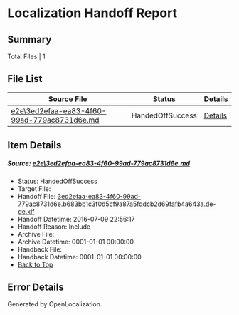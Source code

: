 # <a name='report-top'></a> Localization Handoff Report

## Summary
 Total Files | 1

## File List
 Source File | Status | Details 
 ----------- | ------ | ------- 
 [e2e\3ed2efaa-ea83-4f60-99ad-779ac8731d6e.md](https://github.com/OpenLocalizationTestOrg/oltest/blob/38f8173c1d8458847d249a328b80cf0a1fba227c/e2e/3ed2efaa-ea83-4f60-99ad-779ac8731d6e.md) | HandedOffSuccess | [Details](#46e460d3b0f1a6482f86b644c9d502236efefaef1)

## Item Details
##### <a name='46e460d3b0f1a6482f86b644c9d502236efefaef1'></a> Source: [e2e\3ed2efaa-ea83-4f60-99ad-779ac8731d6e.md](https://github.com/OpenLocalizationTestOrg/oltest/blob/38f8173c1d8458847d249a328b80cf0a1fba227c/e2e/3ed2efaa-ea83-4f60-99ad-779ac8731d6e.md)
* Status: HandedOffSuccess
* Target File: 
* Handoff File: [3ed2efaa-ea83-4f60-99ad-779ac8731d6e.b683bb1c3f0d5cf9a87a5fddcb2d69fafb4a643a.de-de.xlf](https://github.com/OpenLocalizationTestOrg/olhandoff-e2e/blob/0916819b2543b9dab39fea97eaf69247fc4132c7/ol-handoff/OpenLocalizationTestOrg/oltest-dede-fly/ci/ht/3ed2efaa-ea83-4f60-99ad-779ac8731d6e.b683bb1c3f0d5cf9a87a5fddcb2d69fafb4a643a.de-de.xlf)
* Handoff Datetime: 2016-07-09 22:56:17
* Handoff Reason: Include
* Archive File: 
* Archive Datetime: 0001-01-01 00:00:00
* Handback File: 
* Handback Datetime: 0001-01-01 00:00:00
* [Back to Top](#report-top)


## Error Details

Generated by OpenLocalization.
